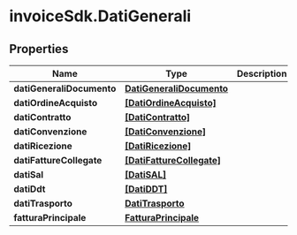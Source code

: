# invoiceSdk.DatiGenerali

## Properties

Name | Type | Description | Notes
------------ | ------------- | ------------- | -------------
**datiGeneraliDocumento** | [**DatiGeneraliDocumento**](DatiGeneraliDocumento.md) |  | [optional] 
**datiOrdineAcquisto** | [**[DatiOrdineAcquisto]**](DatiOrdineAcquisto.md) |  | [optional] 
**datiContratto** | [**[DatiContratto]**](DatiContratto.md) |  | [optional] 
**datiConvenzione** | [**[DatiConvenzione]**](DatiConvenzione.md) |  | [optional] 
**datiRicezione** | [**[DatiRicezione]**](DatiRicezione.md) |  | [optional] 
**datiFattureCollegate** | [**[DatiFattureCollegate]**](DatiFattureCollegate.md) |  | [optional] 
**datiSal** | [**[DatiSAL]**](DatiSAL.md) |  | [optional] 
**datiDdt** | [**[DatiDDT]**](DatiDDT.md) |  | [optional] 
**datiTrasporto** | [**DatiTrasporto**](DatiTrasporto.md) |  | [optional] 
**fatturaPrincipale** | [**FatturaPrincipale**](FatturaPrincipale.md) |  | [optional] 


